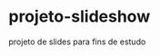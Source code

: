 # projeto-slideshow
 projeto de slides para fins de estudo
<a href="https://fernandoromeroalves.github.io/projeto-slideshow/"><img src="assets/image/Captura.png" alt=""></a>
